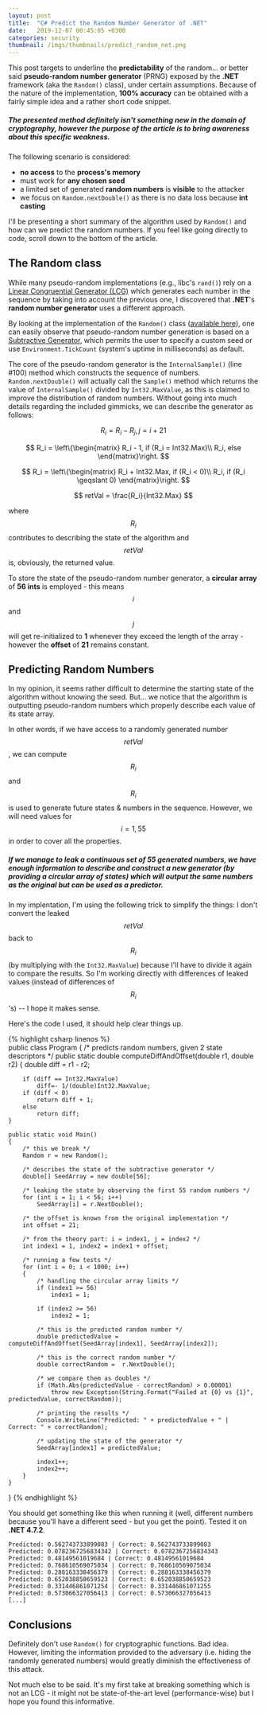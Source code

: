 ```yaml
---
layout: post
title:  "C# Predict the Random Number Generator of .NET"
date:   2019-12-07 00:45:05 +0300
categories: security
thumbnail: /imgs/thumbnails/predict_random_net.png
---
```


This post targets to underline the **predictability** of the random... or better said **pseudo-random number generator** (PRNG) exposed by the **.NET** framework (aka the `Random()` class), under certain assumptions. Because of the nature of the implementation, **100% accuracy** can be obtained with a fairly simple idea and a rather short code snippet.

##### The presented method definitely isn't something new in the domain of cryptography, however the purpose of the article is to bring awareness about this specific weakness.

The following scenario is considered:

* **no access** to the **process's memory**
* must work for **any chosen seed**
* a limited set of generated **random numbers** is **visible** to the attacker
* we focus on `Random.nextDouble()` as there is no data loss because **int casting**

I'll be presenting a short summary of the algorithm used by `Random()` and how can we predict the random numbers. If you feel like going directly to code, scroll down to the bottom of the article.

## The Random class

While many pseudo-random implementations (e.g., libc's `rand()`) rely on a [Linear Congruential Generator (LCG)](https://en.wikipedia.org/wiki/Linear_congruential_generator) which generates each number in the sequence by taking into account the previous one, I discovered that **.NET**'s **random number generator** uses a different approach.

By looking at the implementation of the `Random()` class ([available here](https://referencesource.microsoft.com/#mscorlib/system/random.cs)), one can easily observe that pseudo-random number generation is based on a [Subtractive Generator](https://rosettacode.org/wiki/Subtractive_generator), which permits the user to specify a custom seed or use `Environment.TickCount` (system's uptime in milliseconds) as default.

The core of the pseudo-random generator is the `InternalSample()` (line #100) method which constructs the sequence of numbers. `Random.nextDouble()` will actually call the `Sample()` method which returns the value of `InternalSample()` divided by `Int32.MaxValue`, as this is claimed to improve the distribution of random numbers.
Without going into much details regarding the included gimmicks, we can describe the generator as follows:

$$ R_i = R_i - R_j, j=i+21 $$

$$ R_i = \left\{\begin{matrix}
R_i - 1, if (R_i = Int32.Max)\\ 
R_i, else
\end{matrix}\right. $$

$$ R_i = \left\{\begin{matrix}
R_i + Int32.Max, if (R_i < 0)\\ 
R_i, if (R_i \geqslant 0)
\end{matrix}\right. $$


$$ retVal = \frac{R_i}{Int32.Max} $$

where $$R_i$$ contributes to describing the state of the algorithm and $$retVal$$ is, obviously, the returned value.

To store the state of the pseudo-random number generator, a **circular array** of **56 ints** is employed - this means $$ i $$ and $$ j $$ will get re-initialized to **1** whenever they exceed the length of the array - however the **offset** of **21** remains constant.



## Predicting Random Numbers

In my opinion, it seems rather difficult to determine the starting state of the algorithm without knowing the seed. But... we notice that the algorithm is outputting pseudo-random numbers which properly describe each value of its state array.

In other words, if we have access to a randomly generated number $$ retVal $$, we can compute $$ R_i $$ and $$ R_i $$ is used to generate future states & numbers in the sequence. However, we will need values for $$ i = 1,55 $$ in order to cover all the properties. 

##### If we manage to leak a continuous set of **55** generated numbers, we have enough information to describe and construct a new generator (by providing a circular array of states) which will output the same numbers as the original but can be used as a predictor.


In my implentation, I'm using the following trick to simplify the things: I don't convert the leaked $$ retVal $$ back to $$R_i$$ (by multiplying with the `Int32.MaxValue`) because I'll have to divide it again to compare the results. So I'm working directly with differences of leaked values (instead of differences of $$ R_i $$'s) -- I hope it makes sense.

Here's the code I used, it should help clear things up.

{% highlight csharp linenos %}		
public class Program
{
	/* predicts random numbers, given 2 state descriptors */
	public static double computeDiffAndOffset(double r1, double r2)
	{
		double diff = r1 - r2;
		
		if (diff == Int32.MaxValue)
			diff=- 1/(double)Int32.MaxValue;
		if (diff < 0)
			return diff + 1;
		else
			return diff;
	}
	
	public static void Main()
	{
		/* this we break */
		Random r = new Random();
		
		/* describes the state of the subtractive generator */
		double[] SeedArray = new double[56];
		
		/* leaking the state by observing the first 55 random numbers */
		for (int i = 1; i < 56; i++)
			SeedArray[i] = r.NextDouble();
		
		/* the offset is known from the original implementation */
		int offset = 21;
		
		/* from the theory part: i = index1, j = index2 */
		int index1 = 1, index2 = index1 + offset;
		
		/* running a few tests */
		for (int i = 0; i < 1000; i++)
		{
			/* handling the circular array limits */
			if (index1 >= 56)
				index1 = 1;
			
			if (index2 >= 56)
				index2 = 1;
			
			/* this is the predicted random number */
			double predictedValue = computeDiffAndOffset(SeedArray[index1], SeedArray[index2]);

			/* this is the correct random number */
			double correctRandom =  r.NextDouble();
			
			/* we compare them as doubles */
			if (Math.Abs(predictedValue - correctRandom) > 0.00001)
				throw new Exception(String.Format("Failed at {0} vs {1}", predictedValue, correctRandom));
			
			/* printing the results */
			Console.WriteLine("Predicted: " + predictedValue + " | Correct: " + correctRandom);

			/* updating the state of the generator */
			SeedArray[index1] = predictedValue;
			
			index1++;
			index2++;
		}
	}
}
{% endhighlight %}


You should get something like this when running it (well, different numbers because you'll have a different seed - but you get the point). Tested it on **.NET 4.7.2**.

```
Predicted: 0.562743733899083 | Correct: 0.562743733899083
Predicted: 0.0782367256834342 | Correct: 0.0782367256834343
Predicted: 0.48149561019684 | Correct: 0.48149561019684
Predicted: 0.768610569075034 | Correct: 0.768610569075034
Predicted: 0.288163338456379 | Correct: 0.288163338456379
Predicted: 0.652038850659523 | Correct: 0.652038850659523
Predicted: 0.331446861071254 | Correct: 0.331446861071255
Predicted: 0.573066327056413 | Correct: 0.573066327056413
[...]
```

## Conclusions

Definitely don't use `Random()` for cryptographic functions. Bad idea.
However, limiting the information provided to the adversary (i.e. hiding the randomly generated numbers) would greatly diminish the effectiveness of this attack.

Not much else to be said. It's my first take at breaking something which is not an LCG - it might not be state-of-the-art level (performance-wise) but I hope you found this informative.